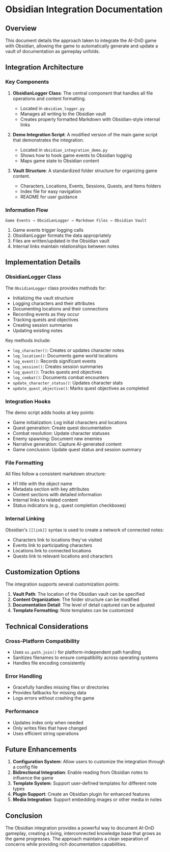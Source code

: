 # Obsidian Integration Documentation

## Overview

This document details the approach taken to integrate the AI-DnD game with Obsidian, allowing the game to automatically generate and update a vault of documentation as gameplay unfolds.

## Integration Architecture

### Key Components

1. **ObsidianLogger Class**: The central component that handles all file operations and content formatting.
   - Located in `obsidian_logger.py`
   - Manages all writing to the Obsidian vault
   - Creates properly formatted Markdown with Obsidian-style internal links

2. **Demo Integration Script**: A modified version of the main game script that demonstrates the integration.
   - Located in `obsidian_integration_demo.py`
   - Shows how to hook game events to Obsidian logging
   - Maps game state to Obsidian content

3. **Vault Structure**: A standardized folder structure for organizing game content.
   - Characters, Locations, Events, Sessions, Quests, and Items folders
   - Index file for easy navigation
   - README for user guidance

### Information Flow

```
Game Events → ObsidianLogger → Markdown Files → Obsidian Vault
```

1. Game events trigger logging calls
2. ObsidianLogger formats the data appropriately
3. Files are written/updated in the Obsidian vault
4. Internal links maintain relationships between notes

## Implementation Details

### ObsidianLogger Class

The `ObsidianLogger` class provides methods for:

- Initializing the vault structure
- Logging characters and their attributes
- Documenting locations and their connections
- Recording events as they occur
- Tracking quests and objectives
- Creating session summaries
- Updating existing notes

Key methods include:

- `log_character()`: Creates or updates character notes
- `log_location()`: Documents game world locations
- `log_event()`: Records significant events
- `log_session()`: Creates session summaries
- `log_quest()`: Tracks quests and objectives
- `log_combat()`: Documents combat encounters
- `update_character_status()`: Updates character stats
- `update_quest_objective()`: Marks quest objectives as completed

### Integration Hooks

The demo script adds hooks at key points:

- Game initialization: Log initial characters and locations
- Quest generation: Create quest documentation
- Combat resolution: Update character statuses
- Enemy spawning: Document new enemies
- Narrative generation: Capture AI-generated content
- Game conclusion: Update quest status and session summary

### File Formatting

All files follow a consistent markdown structure:

- H1 title with the object name
- Metadata section with key attributes
- Content sections with detailed information
- Internal links to related content
- Status indicators (e.g., quest completion checkboxes)

### Internal Linking

Obsidian's `[[link]]` syntax is used to create a network of connected notes:

- Characters link to locations they've visited
- Events link to participating characters
- Locations link to connected locations
- Quests link to relevant locations and characters

## Customization Options

The integration supports several customization points:

1. **Vault Path**: The location of the Obsidian vault can be specified
2. **Content Organization**: The folder structure can be modified
3. **Documentation Detail**: The level of detail captured can be adjusted
4. **Template Formatting**: Note templates can be customized

## Technical Considerations

### Cross-Platform Compatibility

- Uses `os.path.join()` for platform-independent path handling
- Sanitizes filenames to ensure compatibility across operating systems
- Handles file encoding consistently

### Error Handling

- Gracefully handles missing files or directories
- Provides fallbacks for missing data
- Logs errors without crashing the game

### Performance

- Updates index only when needed
- Only writes files that have changed
- Uses efficient string operations

## Future Enhancements

1. **Configuration System**: Allow users to customize the integration through a config file
2. **Bidirectional Integration**: Enable reading from Obsidian notes to influence the game
3. **Template System**: Support user-defined templates for different note types
4. **Plugin Support**: Create an Obsidian plugin for enhanced features
5. **Media Integration**: Support embedding images or other media in notes

## Conclusion

The Obsidian integration provides a powerful way to document AI-DnD gameplay, creating a living, interconnected knowledge base that grows as the game progresses. The approach maintains a clean separation of concerns while providing rich documentation capabilities.